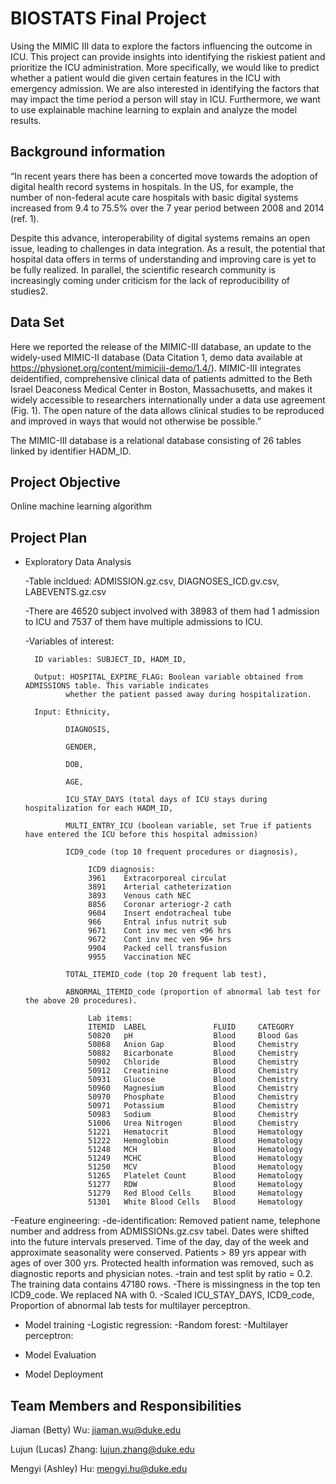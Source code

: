 # BIOSTATS Final Project
Using the MIMIC III data to explore the factors influencing the outcome in ICU. This project can provide insights into identifying the riskiest patient and prioritize the ICU administration. More specifically, we would like to predict whether a patient would die given certain features in the ICU with emergency admission. We are also interested in identifying the factors that may impact the time period a person will stay in ICU. Furthermore, we want to use explainable machine learning to explain and analyze the model results. 

## Background information
“In recent years there has been a concerted move towards the adoption of digital health record systems in hospitals. In the US, for example, the number of non-federal acute care hospitals with basic digital systems increased from 9.4 to 75.5% over the 7 year period between 2008 and 2014 (ref. 1).

Despite this advance, interoperability of digital systems remains an open issue, leading to challenges in data integration. As a result, the potential that hospital data offers in terms of understanding and improving care is yet to be fully realized. In parallel, the scientific research community is increasingly coming under criticism for the lack of reproducibility of studies2.

## Data Set
Here we reported the release of the MIMIC-III database, an update to the widely-used MIMIC-II database (Data Citation 1, demo data available at https://physionet.org/content/mimiciii-demo/1.4/). MIMIC-III integrates deidentified, comprehensive clinical data of patients admitted to the Beth Israel Deaconess Medical Center in Boston, Massachusetts, and makes it widely accessible to researchers internationally under a data use agreement (Fig. 1). The open nature of the data allows clinical studies to be reproduced and improved in ways that would not otherwise be possible.”

The MIMIC-III database is a relational database consisting of 26 tables linked by identifier HADM_ID.

## Project Objective 
Online machine learning algorithm

## Project Plan
- Exploratory Data Analysis
    
    -Table incldued: ADMISSION.gz.csv, DIAGNOSES_ICD.gv.csv, LABEVENTS.gz.csv  
    
    -There are 46520 subject involved with 38983 of them had 1 admission to ICU and 7537 of them have 
     multiple admissions to ICU.
    
    -Variables of interest:
        
        ID variables: SUBJECT_ID, HADM_ID,
        
        Output: HOSPITAL_EXPIRE_FLAG: Boolean variable obtained from ADMISSIONS table. This variable indicates 
               whether the patient passed away during hospitalization.
        
        Input: Ethnicity,
               
               DIAGNOSIS, 
               
               GENDER, 
               
               DOB, 
               
               AGE, 
               
               ICU_STAY_DAYS (total days of ICU stays during hospitalization for each HADM_ID, 
               
               MULTI_ENTRY_ICU (boolean variable, set True if patients have entered the ICU before this hospital admission)
               
               ICD9_code (top 10 frequent procedures or diagnosis),
                    
                    ICD9 diagnosis:
                    3961	Extracorporeal circulat
                    3891	Arterial catheterization	
                    3893	Venous cath NEC	
                    8856	Coronar arteriogr-2 cath	
                    9604	Insert endotracheal tube	
                    966	    Entral infus nutrit sub	
                    9671	Cont inv mec ven <96 hrs	
                    9672	Cont inv mec ven 96+ hrs	
                    9904	Packed cell transfusion	
                    9955	Vaccination NEC
               
               TOTAL_ITEMID_code (top 20 frequent lab test),
               
               ABNORMAL_ITEMID_code (proportion of abnormal lab test for the above 20 procedures).
                    
                    Lab items:
                    ITEMID	LABEL               FLUID	  CATEGORY	
                    50820	pH	     	        Blood     Blood Gas	
                    50868	Anion Gap	        Blood	  Chemistry	
                    50882	Bicarbonate	        Blood	  Chemistry	
                    50902	Chloride	        Blood	  Chemistry	
                    50912	Creatinine	        Blood	  Chemistry	
                    50931	Glucose	            Blood	  Chemistry	
                    50960	Magnesium	        Blood	  Chemistry	
                    50970	Phosphate	        Blood	  Chemistry	
                    50971	Potassium	        Blood	  Chemistry	
                    50983	Sodium	            Blood	  Chemistry	
                    51006	Urea Nitrogen       Blood	  Chemistry	
                    51221	Hematocrit	        Blood	  Hematology	
                    51222	Hemoglobin	        Blood	  Hematology	
                    51248	MCH	                Blood	  Hematology	
                    51249	MCHC	            Blood	  Hematology	
                    51250	MCV	                Blood	  Hematology	
                    51265	Platelet Count	    Blood	  Hematology	
                    51277	RDW         	    Blood	  Hematology	
                    51279	Red Blood Cells	    Blood	  Hematology	
                    51301	White Blood Cells	Blood	  Hematology
    
-Feature engineering:
    -de-identification: 
        Removed patient name, telephone number and address from ADMISSIONs.gz.csv tabel.
        Dates were shifted into the future intervals preserved. Time of the day, day of the week and 
        approximate seasonality were conserved.
        Patients > 89 yrs appear with ages of over 300 yrs.
        Protected health information was removed, such as diagnostic reports and physician notes.
    -train and test split by ratio = 0.2. The training data contains 47180 rows.
    -There is missingness in the top ten ICD9_code. We replaced NA with 0.
    -Scaled ICU_STAY_DAYS, ICD9_code, Proportion of abnormal lab tests for multilayer perceptron.

- Model training
    -Logistic regression: 
    -Random forest:
    -Multilayer perceptron:

- Model Evaluation

- Model Deployment

## Team Members and Responsibilities
Jiaman (Betty) Wu: jiaman.wu@duke.edu

Lujun (Lucas) Zhang: lujun.zhang@duke.edu

Mengyi (Ashley) Hu: mengyi.hu@duke.edu
